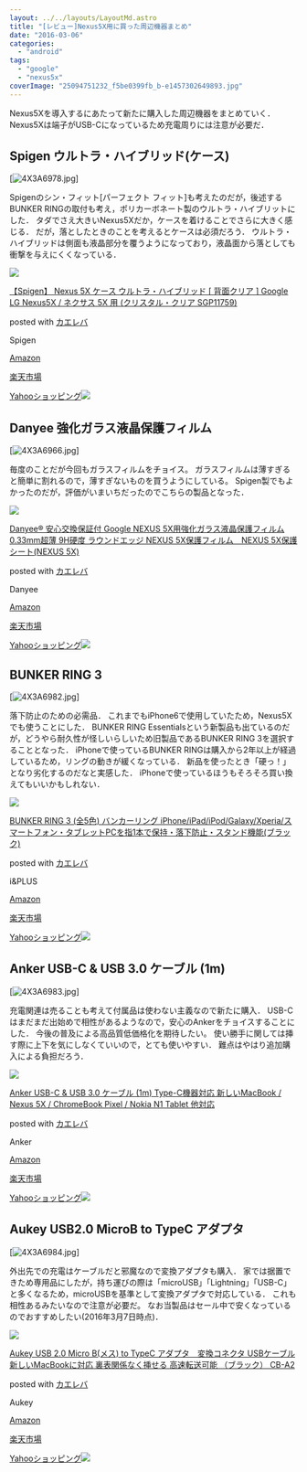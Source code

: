 ```yaml
---
layout: ../../layouts/LayoutMd.astro
title: "[レビュー]Nexus5X用に買った周辺機器まとめ"
date: "2016-03-06"
categories: 
  - "android"
tags: 
  - "google"
  - "nexus5x"
coverImage: "25094751232_f5be0399fb_b-e1457302649893.jpg"
---
```


Nexus5Xを導入するにあたって新たに購入した周辺機器をまとめていく． Nexus5Xは端子がUSB-Cになっているため充電周りには注意が必要だ．

## Spigen ウルトラ・ハイブリッド(ケース)

[![4X3A6978.jpg](/wp/images/25094751232_f5be0399fb_b.jpg)]
<script async src="//embedr.flickr.com/assets/client-code.js" charset="utf-8"></script>

Spigenのシン・フィット\[パーフェクト フィット\]も考えたのだが，後述するBUNKER RINGの取付も考え，ポリカーボネート製のウルトラ・ハイブリットにした． タダでさえ大きいNexus5Xだか，ケースを着けることでさらに大きく感じる． だが，落としたときのことを考えるとケースは必須だろう． ウルトラ・ハイブリッドは側面も液晶部分を覆うようになっており，液晶面から落としても衝撃を与えにくくなっている．

[![](/wp/images/51wWtpCyZ3L._SL160_.jpg)](https://www.amazon.co.jp/exec/obidos/ASIN/B0147JXWG8/mizuka123-22/ref=nosim/)

[【Spigen】 Nexus 5X ケース ウルトラ・ハイブリッド \[ 背面クリア \] Google LG Nexus5X / ネクサス 5X 用 (クリスタル・クリア SGP11759)](https://www.amazon.co.jp/exec/obidos/ASIN/B0147JXWG8/mizuka123-22/ref=nosim/)

posted with [カエレバ](http://kaereba.com)

Spigen

[Amazon](http://www.amazon.co.jp/gp/search?keywords=%81ySpigen%81z%20Nexus%205X%20%83P%81%5B%83X%20%83E%83%8B%83g%83%89%81E%83n%83C%83u%83%8A%83b%83h%20%5B%20%94w%96%CA%83N%83%8A%83A%20%5D%20Google%20LG%20Nexus5X%20%2F%20%83l%83N%83T%83X%205X%20%97p%20%28%83N%83%8A%83X%83%5E%83%8B%81E%83N%83%8A%83A%20SGP11759%29&__mk_ja_JP=%83J%83%5E%83J%83i&tag=mizuka123-22)

[楽天市場](http://hb.afl.rakuten.co.jp/hgc/032b53ee.4b34c5ee.0f4a541e.f440145e/?pc=http%3A%2F%2Fsearch.rakuten.co.jp%2Fsearch%2Fmall%2F%25E3%2580%2590Spigen%25E3%2580%2591%2520Nexus%25205X%2520%25E3%2582%25B1%25E3%2583%25BC%25E3%2582%25B9%2520%25E3%2582%25A6%25E3%2583%25AB%25E3%2583%2588%25E3%2583%25A9%25E3%2583%25BB%25E3%2583%258F%25E3%2582%25A4%25E3%2583%2596%25E3%2583%25AA%25E3%2583%2583%25E3%2583%2589%2520%255B%2520%25E8%2583%258C%25E9%259D%25A2%25E3%2582%25AF%25E3%2583%25AA%25E3%2582%25A2%2520%255D%2520Google%2520LG%2520Nexus5X%2520%252F%2520%25E3%2583%258D%25E3%2582%25AF%25E3%2582%25B5%25E3%2582%25B9%25205X%2520%25E7%2594%25A8%2520%2528%25E3%2582%25AF%25E3%2583%25AA%25E3%2582%25B9%25E3%2582%25BF%25E3%2583%25AB%25E3%2583%25BB%25E3%2582%25AF%25E3%2583%25AA%25E3%2582%25A2%2520SGP11759%2529%2F-%2Ff.1-p.1-s.1-sf.0-st.A-v.2%3Fx%3D0%26scid%3Daf_ich_link_urltxt%26m%3Dhttp%3A%2F%2Fm.rakuten.co.jp%2F)

[Yahooショッピング![](//ad.jp.ap.valuecommerce.com/servlet/gifbanner?sid=3066752&pid=881990642)](//ck.jp.ap.valuecommerce.com/servlet/referral?sid=3066752&pid=881990642&vc_url=http%3A%2F%2Fsearch.shopping.yahoo.co.jp%2Fsearch%3Fp%3D%25E3%2580%2590Spigen%25E3%2580%2591%2520Nexus%25205X%2520%25E3%2582%25B1%25E3%2583%25BC%25E3%2582%25B9%2520%25E3%2582%25A6%25E3%2583%25AB%25E3%2583%2588%25E3%2583%25A9%25E3%2583%25BB%25E3%2583%258F%25E3%2582%25A4%25E3%2583%2596%25E3%2583%25AA%25E3%2583%2583%25E3%2583%2589%2520%255B%2520%25E8%2583%258C%25E9%259D%25A2%25E3%2582%25AF%25E3%2583%25AA%25E3%2582%25A2%2520%255D%2520Google%2520LG%2520Nexus5X%2520%252F%2520%25E3%2583%258D%25E3%2582%25AF%25E3%2582%25B5%25E3%2582%25B9%25205X%2520%25E7%2594%25A8%2520%2528%25E3%2582%25AF%25E3%2583%25AA%25E3%2582%25B9%25E3%2582%25BF%25E3%2583%25AB%25E3%2583%25BB%25E3%2582%25AF%25E3%2583%25AA%25E3%2582%25A2%2520SGP11759%2529)

## Danyee 強化ガラス液晶保護フィルム

[![4X3A6966.jpg](/wp/images/25119763741_f4806d8aa3_b.jpg)]
<script async src="//embedr.flickr.com/assets/client-code.js" charset="utf-8"></script>

毎度のことだが今回もガラスフィルムをチョイス。 ガラスフィルムは薄すぎると簡単に割れるので，薄すぎないものを買うようにしている。 Spigen製でもよかったのだが，評価がいまいちだったのでこちらの製品となった．

[![](/wp/images/51ZCfFkhn2L._SL160_.jpg)](https://www.amazon.co.jp/exec/obidos/ASIN/B019BR7O74/mizuka123-22/ref=nosim/)

[Danyee® 安心交換保証付 Google NEXUS 5X用強化ガラス液晶保護フィルム 0.33mm超薄 9H硬度 ラウンドエッジ NEXUS 5X保護フィルム　NEXUS 5X保護シート(NEXUS 5X)](https://www.amazon.co.jp/exec/obidos/ASIN/B019BR7O74/mizuka123-22/ref=nosim/)

posted with [カエレバ](http://kaereba.com)

Danyee

[Amazon](http://www.amazon.co.jp/gp/search?keywords=Danyee%3F%20%88%C0%90S%8C%F0%8A%B7%95%DB%8F%D8%95t%20Google%20NEXUS%205X%97p%8B%AD%89%BB%83K%83%89%83X%89t%8F%BB%95%DB%8C%EC%83t%83B%83%8B%83%80%200.33mm%92%B4%94%96%209H%8Dd%93x%20%83%89%83E%83%93%83h%83G%83b%83W%20NEXUS%205X%95%DB%8C%EC%83t%83B%83%8B%83%80%81%40NEXUS%205X%95%DB%8C%EC%83V%81%5B%83g%28NEXUS%205X%29&__mk_ja_JP=%83J%83%5E%83J%83i&tag=mizuka123-22)

[楽天市場](http://hb.afl.rakuten.co.jp/hgc/032b53ee.4b34c5ee.0f4a541e.f440145e/?pc=http%3A%2F%2Fsearch.rakuten.co.jp%2Fsearch%2Fmall%2FDanyee%25C2%25AE%2520%25E5%25AE%2589%25E5%25BF%2583%25E4%25BA%25A4%25E6%258F%259B%25E4%25BF%259D%25E8%25A8%25BC%25E4%25BB%2598%2520Google%2520NEXUS%25205X%25E7%2594%25A8%25E5%25BC%25B7%25E5%258C%2596%25E3%2582%25AC%25E3%2583%25A9%25E3%2582%25B9%25E6%25B6%25B2%25E6%2599%25B6%25E4%25BF%259D%25E8%25AD%25B7%25E3%2583%2595%25E3%2582%25A3%25E3%2583%25AB%25E3%2583%25A0%25200.33mm%25E8%25B6%2585%25E8%2596%2584%25209H%25E7%25A1%25AC%25E5%25BA%25A6%2520%25E3%2583%25A9%25E3%2582%25A6%25E3%2583%25B3%25E3%2583%2589%25E3%2582%25A8%25E3%2583%2583%25E3%2582%25B8%2520NEXUS%25205X%25E4%25BF%259D%25E8%25AD%25B7%25E3%2583%2595%25E3%2582%25A3%25E3%2583%25AB%25E3%2583%25A0%25E3%2580%2580NEXUS%25205X%25E4%25BF%259D%25E8%25AD%25B7%25E3%2582%25B7%25E3%2583%25BC%25E3%2583%2588%2528NEXUS%25205X%2529%2F-%2Ff.1-p.1-s.1-sf.0-st.A-v.2%3Fx%3D0%26scid%3Daf_ich_link_urltxt%26m%3Dhttp%3A%2F%2Fm.rakuten.co.jp%2F)

[Yahooショッピング![](//ad.jp.ap.valuecommerce.com/servlet/gifbanner?sid=3066752&pid=881990642)](//ck.jp.ap.valuecommerce.com/servlet/referral?sid=3066752&pid=881990642&vc_url=http%3A%2F%2Fsearch.shopping.yahoo.co.jp%2Fsearch%3Fp%3DDanyee%25C2%25AE%2520%25E5%25AE%2589%25E5%25BF%2583%25E4%25BA%25A4%25E6%258F%259B%25E4%25BF%259D%25E8%25A8%25BC%25E4%25BB%2598%2520Google%2520NEXUS%25205X%25E7%2594%25A8%25E5%25BC%25B7%25E5%258C%2596%25E3%2582%25AC%25E3%2583%25A9%25E3%2582%25B9%25E6%25B6%25B2%25E6%2599%25B6%25E4%25BF%259D%25E8%25AD%25B7%25E3%2583%2595%25E3%2582%25A3%25E3%2583%25AB%25E3%2583%25A0%25200.33mm%25E8%25B6%2585%25E8%2596%2584%25209H%25E7%25A1%25AC%25E5%25BA%25A6%2520%25E3%2583%25A9%25E3%2582%25A6%25E3%2583%25B3%25E3%2583%2589%25E3%2582%25A8%25E3%2583%2583%25E3%2582%25B8%2520NEXUS%25205X%25E4%25BF%259D%25E8%25AD%25B7%25E3%2583%2595%25E3%2582%25A3%25E3%2583%25AB%25E3%2583%25A0%25E3%2580%2580NEXUS%25205X%25E4%25BF%259D%25E8%25AD%25B7%25E3%2582%25B7%25E3%2583%25BC%25E3%2583%2588%2528NEXUS%25205X%2529)

## BUNKER RING 3

[![4X3A6982.jpg](/wp/images/25094762962_2007b1c5c6_b.jpg)]
<script async src="//embedr.flickr.com/assets/client-code.js" charset="utf-8"></script>

落下防止のための必需品． これまでもiPhone6で使用していたため，Nexus5Xでも使うことにした． BUNKER RING Essentialsという新製品も出ているのだが，どうやら耐久性が怪しいらしいため旧製品であるBUNKER RING 3を選択することとなった． iPhoneで使っているBUNKER RINGは購入から2年以上が経過しているため，リングの動きが緩くなっている． 新品を使ったとき「硬っ！」となり劣化するのだなと実感した． iPhoneで使っているほうもそろそろ買い換えてもいいかもしれない．

[![](/wp/images/419%2BhiaQlKL._SL160_.jpg)](https://www.amazon.co.jp/exec/obidos/ASIN/B009GETF2A/mizuka123-22/ref=nosim/)

[BUNKER RING 3 (全5色) バンカーリング iPhone/iPad/iPod/Galaxy/Xperia/スマートフォン・タブレットPCを指1本で保持・落下防止・スタンド機能(ブラック)](https://www.amazon.co.jp/exec/obidos/ASIN/B009GETF2A/mizuka123-22/ref=nosim/)

posted with [カエレバ](http://kaereba.com)

i&PLUS

[Amazon](http://www.amazon.co.jp/gp/search?keywords=BUNKER%20RING%203%20%28%91S5%90F%29%20%83o%83%93%83J%81%5B%83%8A%83%93%83O%20%20iPhone%2FiPad%2FiPod%2FGalaxy%2FXperia%2F%83X%83%7D%81%5B%83g%83t%83H%83%93%81E%83%5E%83u%83%8C%83b%83gPC%82%F0%8Ew1%96%7B%82%C5%95%DB%8E%9D%81E%97%8E%89%BA%96h%8E~%81E%83X%83%5E%83%93%83h%8B%40%94%5C%28%83u%83%89%83b%83N%29&__mk_ja_JP=%83J%83%5E%83J%83i&tag=mizuka123-22)

[楽天市場](http://hb.afl.rakuten.co.jp/hgc/032b53ee.4b34c5ee.0f4a541e.f440145e/?pc=http%3A%2F%2Fsearch.rakuten.co.jp%2Fsearch%2Fmall%2FBUNKER%2520RING%25203%2520%2528%25E5%2585%25A85%25E8%2589%25B2%2529%2520%25E3%2583%2590%25E3%2583%25B3%25E3%2582%25AB%25E3%2583%25BC%25E3%2583%25AA%25E3%2583%25B3%25E3%2582%25B0%2520%2520iPhone%252FiPad%252FiPod%252FGalaxy%252FXperia%252F%25E3%2582%25B9%25E3%2583%259E%25E3%2583%25BC%25E3%2583%2588%25E3%2583%2595%25E3%2582%25A9%25E3%2583%25B3%25E3%2583%25BB%25E3%2582%25BF%25E3%2583%2596%25E3%2583%25AC%25E3%2583%2583%25E3%2583%2588PC%25E3%2582%2592%25E6%258C%25871%25E6%259C%25AC%25E3%2581%25A7%25E4%25BF%259D%25E6%258C%2581%25E3%2583%25BB%25E8%2590%25BD%25E4%25B8%258B%25E9%2598%25B2%25E6%25AD%25A2%25E3%2583%25BB%25E3%2582%25B9%25E3%2582%25BF%25E3%2583%25B3%25E3%2583%2589%25E6%25A9%259F%25E8%2583%25BD%2528%25E3%2583%2596%25E3%2583%25A9%25E3%2583%2583%25E3%2582%25AF%2529%2F-%2Ff.1-p.1-s.1-sf.0-st.A-v.2%3Fx%3D0%26scid%3Daf_ich_link_urltxt%26m%3Dhttp%3A%2F%2Fm.rakuten.co.jp%2F)

[Yahooショッピング![](//ad.jp.ap.valuecommerce.com/servlet/gifbanner?sid=3066752&pid=881990642)](//ck.jp.ap.valuecommerce.com/servlet/referral?sid=3066752&pid=881990642&vc_url=http%3A%2F%2Fsearch.shopping.yahoo.co.jp%2Fsearch%3Fp%3DBUNKER%2520RING%25203%2520%2528%25E5%2585%25A85%25E8%2589%25B2%2529%2520%25E3%2583%2590%25E3%2583%25B3%25E3%2582%25AB%25E3%2583%25BC%25E3%2583%25AA%25E3%2583%25B3%25E3%2582%25B0%2520%2520iPhone%252FiPad%252FiPod%252FGalaxy%252FXperia%252F%25E3%2582%25B9%25E3%2583%259E%25E3%2583%25BC%25E3%2583%2588%25E3%2583%2595%25E3%2582%25A9%25E3%2583%25B3%25E3%2583%25BB%25E3%2582%25BF%25E3%2583%2596%25E3%2583%25AC%25E3%2583%2583%25E3%2583%2588PC%25E3%2582%2592%25E6%258C%25871%25E6%259C%25AC%25E3%2581%25A7%25E4%25BF%259D%25E6%258C%2581%25E3%2583%25BB%25E8%2590%25BD%25E4%25B8%258B%25E9%2598%25B2%25E6%25AD%25A2%25E3%2583%25BB%25E3%2582%25B9%25E3%2582%25BF%25E3%2583%25B3%25E3%2583%2589%25E6%25A9%259F%25E8%2583%25BD%2528%25E3%2583%2596%25E3%2583%25A9%25E3%2583%2583%25E3%2582%25AF%2529)

## Anker USB-C & USB 3.0 ケーブル (1m)

[![4X3A6983.jpg](/wp/images/25094765352_2c6293422a_b.jpg)]
<script async src="//embedr.flickr.com/assets/client-code.js" charset="utf-8"></script>

充電関連は売ることも考えて付属品は使わない主義なので新たに購入． USB-Cはまだまだ出始めで相性があるようなので，安心のAnkerをチョイスすることにした． 今後の普及による高品質低価格化を期待したい。 使い勝手に関しては挿す際に上下を気にしなくていいので，とても使いやすい． 難点はやはり追加購入による負担だろう．

[![](/wp/images/31vyvqM-D9L._SL160_.jpg)](https://www.amazon.co.jp/exec/obidos/ASIN/B0119RLTN4/mizuka123-22/ref=nosim/)

[Anker USB-C &amp; USB 3.0 ケーブル (1m) Type-C機器対応 新しいMacBook / Nexus 5X / ChromeBook Pixel / Nokia N1 Tablet 他対応](https://www.amazon.co.jp/exec/obidos/ASIN/B0119RLTN4/mizuka123-22/ref=nosim/)

posted with [カエレバ](http://kaereba.com)

Anker

[Amazon](http://www.amazon.co.jp/gp/search?keywords=Anker%20USB-C%20&__mk_ja_JP=%83J%83%5E%83J%83i&tag=mizuka123-22)

[楽天市場](http://hb.afl.rakuten.co.jp/hgc/032b53ee.4b34c5ee.0f4a541e.f440145e/?pc=http%3A%2F%2Fsearch.rakuten.co.jp%2Fsearch%2Fmall%2FAnker%2520USB-C%2520%2F-%2Ff.1-p.1-s.1-sf.0-st.A-v.2%3Fx%3D0%26scid%3Daf_ich_link_urltxt%26m%3Dhttp%3A%2F%2Fm.rakuten.co.jp%2F)

[Yahooショッピング![](//ad.jp.ap.valuecommerce.com/servlet/gifbanner?sid=3066752&pid=881990642)](//ck.jp.ap.valuecommerce.com/servlet/referral?sid=3066752&pid=881990642&vc_url=http%3A%2F%2Fsearch.shopping.yahoo.co.jp%2Fsearch%3Fp%3DAnker%2520USB-C%2520)

## Aukey USB2.0 MicroB to TypeC アダプタ

[![4X3A6984.jpg](/wp/images/24917423880_0886307a24_b.jpg)]
<script async src="//embedr.flickr.com/assets/client-code.js" charset="utf-8"></script>

外出先での充電はケーブルだと邪魔なので変換アダプタも購入． 家では据置できため専用品にしたが，持ち運びの際は「microUSB」「Lightning」「USB-C」と多くなるため，microUSBを基準として変換アダプタで対応している． これも相性あるみたいなので注意が必要だ。 なお当製品はセール中で安くなっているのでおすすめしたい(2016年3月7日時点)．

[![](/wp/images/41ErnwzvQfL._SL160_.jpg)](https://www.amazon.co.jp/exec/obidos/ASIN/B0131XLUJM/mizuka123-22/ref=nosim/)

[Aukey USB 2.0 Micro B(メス) to TypeC アダプタ　変換コネクタ USBケーブル 新しいMacBookに対応 裏表関係なく挿せる 高速転送可能 （ブラック） CB-A2](https://www.amazon.co.jp/exec/obidos/ASIN/B0131XLUJM/mizuka123-22/ref=nosim/)

posted with [カエレバ](http://kaereba.com)

Aukey

[Amazon](http://www.amazon.co.jp/gp/search?keywords=Aukey%20USB%202.0%20Micro%20B%28%83%81%83X%29%20to%20TypeC%20%83A%83_%83v%83%5E%81%40%95%CF%8A%B7%83R%83l%83N%83%5E%20USB%83P%81%5B%83u%83%8B%20%90V%82%B5%82%A2MacBook%82%C9%91%CE%89%9E%20%97%A0%95%5C%8A%D6%8CW%82%C8%82%AD%91%7D%82%B9%82%E9%20%8D%82%91%AC%93%5D%91%97%89%C2%94%5C%20%81i%83u%83%89%83b%83N%81j%20CB-A2&__mk_ja_JP=%83J%83%5E%83J%83i&tag=mizuka123-22)

[楽天市場](http://hb.afl.rakuten.co.jp/hgc/032b53ee.4b34c5ee.0f4a541e.f440145e/?pc=http%3A%2F%2Fsearch.rakuten.co.jp%2Fsearch%2Fmall%2FAukey%2520USB%25202.0%2520Micro%2520B%2528%25E3%2583%25A1%25E3%2582%25B9%2529%2520to%2520TypeC%2520%25E3%2582%25A2%25E3%2583%2580%25E3%2583%2597%25E3%2582%25BF%25E3%2580%2580%25E5%25A4%2589%25E6%258F%259B%25E3%2582%25B3%25E3%2583%258D%25E3%2582%25AF%25E3%2582%25BF%2520USB%25E3%2582%25B1%25E3%2583%25BC%25E3%2583%2596%25E3%2583%25AB%2520%25E6%2596%25B0%25E3%2581%2597%25E3%2581%2584MacBook%25E3%2581%25AB%25E5%25AF%25BE%25E5%25BF%259C%2520%25E8%25A3%258F%25E8%25A1%25A8%25E9%2596%25A2%25E4%25BF%2582%25E3%2581%25AA%25E3%2581%258F%25E6%258C%25BF%25E3%2581%259B%25E3%2582%258B%2520%25E9%25AB%2598%25E9%2580%259F%25E8%25BB%25A2%25E9%2580%2581%25E5%258F%25AF%25E8%2583%25BD%2520%25EF%25BC%2588%25E3%2583%2596%25E3%2583%25A9%25E3%2583%2583%25E3%2582%25AF%25EF%25BC%2589%2520CB-A2%2F-%2Ff.1-p.1-s.1-sf.0-st.A-v.2%3Fx%3D0%26scid%3Daf_ich_link_urltxt%26m%3Dhttp%3A%2F%2Fm.rakuten.co.jp%2F)

[Yahooショッピング![](//ad.jp.ap.valuecommerce.com/servlet/gifbanner?sid=3066752&pid=881990642)](//ck.jp.ap.valuecommerce.com/servlet/referral?sid=3066752&pid=881990642&vc_url=http%3A%2F%2Fsearch.shopping.yahoo.co.jp%2Fsearch%3Fp%3DAukey%2520USB%25202.0%2520Micro%2520B%2528%25E3%2583%25A1%25E3%2582%25B9%2529%2520to%2520TypeC%2520%25E3%2582%25A2%25E3%2583%2580%25E3%2583%2597%25E3%2582%25BF%25E3%2580%2580%25E5%25A4%2589%25E6%258F%259B%25E3%2582%25B3%25E3%2583%258D%25E3%2582%25AF%25E3%2582%25BF%2520USB%25E3%2582%25B1%25E3%2583%25BC%25E3%2583%2596%25E3%2583%25AB%2520%25E6%2596%25B0%25E3%2581%2597%25E3%2581%2584MacBook%25E3%2581%25AB%25E5%25AF%25BE%25E5%25BF%259C%2520%25E8%25A3%258F%25E8%25A1%25A8%25E9%2596%25A2%25E4%25BF%2582%25E3%2581%25AA%25E3%2581%258F%25E6%258C%25BF%25E3%2581%259B%25E3%2582%258B%2520%25E9%25AB%2598%25E9%2580%259F%25E8%25BB%25A2%25E9%2580%2581%25E5%258F%25AF%25E8%2583%25BD%2520%25EF%25BC%2588%25E3%2583%2596%25E3%2583%25A9%25E3%2583%2583%25E3%2582%25AF%25EF%25BC%2589%2520CB-A2)
